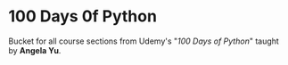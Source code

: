 # 100 Days 0f Python

Bucket for all course sections from Udemy's "*100 Days of Python*" taught by **Angela Yu**.

